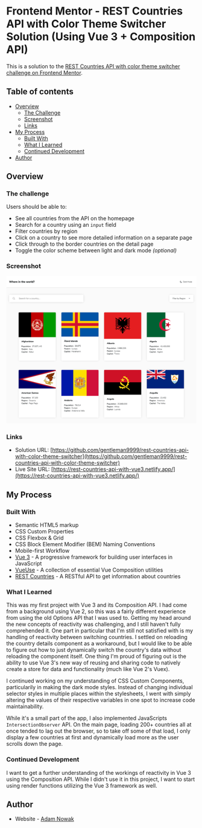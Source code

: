 # Frontend Mentor - REST Countries API with Color Theme Switcher Solution (Using Vue 3 + Composition API)

This is a solution to the [REST Countries API with color theme switcher challenge on Frontend Mentor](https://www.frontendmentor.io/challenges/rest-countries-api-with-color-theme-switcher-5cacc469fec04111f7b848ca).

## Table of contents

- [Overview](#overview)
  - [The Challenge](#the-challenge)
  - [Screenshot](#screenshot)
  - [Links](#links)
- [My Process](#my-process)
  - [Built With](#built-with)
  - [What I Learned](#what-i-learned)
  - [Continued Development](#continued-development)
- [Author](#author)

## <a name="overview"></a>Overview

### <a name="the-challenge"></a>The challenge

Users should be able to:

- See all countries from the API on the homepage
- Search for a country using an `input` field
- Filter countries by region
- Click on a country to see more detailed information on a separate page
- Click through to the border countries on the detail page
- Toggle the color scheme between light and dark mode *(optional)*

### <a name="screenshot"></a>Screenshot

![](./screenshot.png)

### <a name="links"></a>Links

- Solution URL: [https://github.com/gentleman9999/rest-countries-api-with-color-theme-switcher](https://github.com/gentleman9999/rest-countries-api-with-color-theme-switcher)
- Live Site URL: [https://rest-countries-api-with-vue3.netlify.app/](https://rest-countries-api-with-vue3.netlify.app/)

## <a name="my-process"></a>My Process

### <a name="built-with"></a>Built With

- Semantic HTML5 markup
- CSS Custom Properties
- CSS Flexbox & Grid
- CSS Block Element Modifier (BEM) Naming Conventions
- Mobile-first Workflow
- [Vue 3](https://v3.vuejs.org/) - A progressive framework for building user interfaces in JavaScript
- [VueUse](https://vueuse.org/) - A collection of essential Vue Composition utilities 
- [REST Countries](https://restcountries.eu/) - A RESTful API to get information about countries

### <a name="what-i-learned"></a>What I Learned

This was my first project with Vue 3 and its Composition API. I had come from a background using Vue 2, so this was a fairly different experience from using the old Options API that I was used to. Getting my head around the new concepts of reactivity was challenging, and I still haven't fully comprehended it. One part in particular that I'm still not satisfied with is my handling of reactivity between switching countries. I settled on reloading the country details component as a workaround, but I would like to be able to figure out how to just dynamically switch the country's data without reloading the component itself. One thing I'm proud of figuring out is the ability to use Vue 3's new way of reusing and sharing code to natively create a store for data and functionality (much like Vue 2's Vuex).

I continued working on my understanding of CSS Custom Components, particularily in making the dark mode styles. Instead of changing individual selector styles in multiple places within the stylesheets, I went with simply altering the values of their respective variables in one spot to increase code maintainability.

While it's a small part of the app, I also implemented JavaScripts `IntersectionObserver` API. On the main page, loading 200+ countries all at once tended to lag out the browser, so to take off some of that load, I only display a few countries at first and dynamically load more as the user scrolls down the page.

### <a name="continued-development"></a>Continued Development

I want to get a further understanding of the workings of reactivity in Vue 3 using the Composition API. While I didn't use it in this project, I want to start using render functions utilizing the Vue 3 framework as well.

## <a name="author"></a>Author

- Website - [Adam Nowak](https://www.linkedin.com/in/adamnowak729/)
